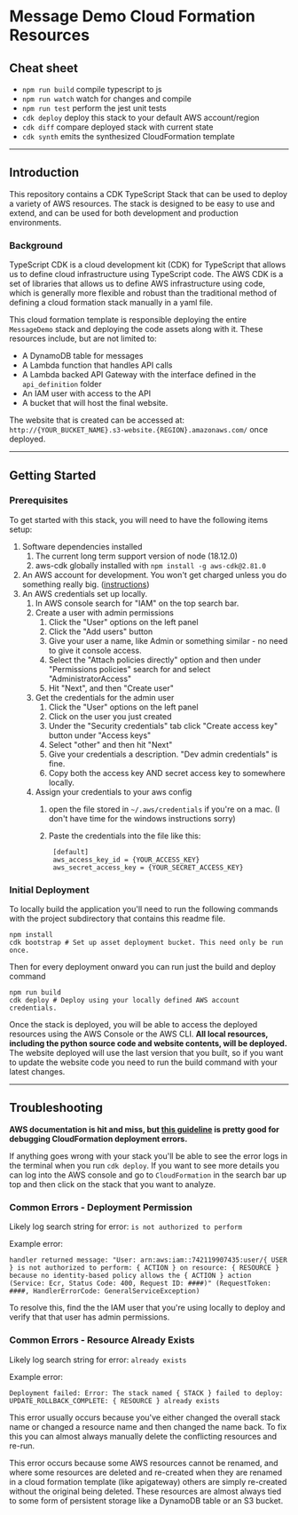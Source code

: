 # Message Demo Cloud Formation Resources

## Cheat sheet

* `npm run build`   compile typescript to js
* `npm run watch`   watch for changes and compile
* `npm run test`    perform the jest unit tests
* `cdk deploy`      deploy this stack to your default AWS account/region
* `cdk diff`        compare deployed stack with current state
* `cdk synth`       emits the synthesized CloudFormation template

---

## Introduction

This repository contains a CDK TypeScript Stack that can be used to deploy a variety of AWS resources. The stack is designed to be easy to use and extend, and can be used for both development and production environments.

### Background

TypeScript CDK is a cloud development kit (CDK) for TypeScript that allows us to define cloud infrastructure using
TypeScript code. The AWS CDK is a set of libraries that allows us to define AWS infrastructure using code, which
is generally more flexible and robust than the traditional method of defining a cloud formation stack manually in
a yaml file.

This cloud formation template is responsible deploying the entire `MessageDemo` stack and deploying the code assets
along with it. These resources include, but are not limited to:
- A DynamoDB table for messages
- A Lambda function that handles API calls
- A Lambda backed API Gateway with the interface defined in the `api_definition` folder
- An IAM user with access to the API
- A bucket that will host the final website.

The website that is created can be accessed at: `http://{YOUR_BUCKET_NAME}.s3-website.{REGION}.amazonaws.com/` once
deployed.

---

## Getting Started

### Prerequisites

To get started with this stack, you will need to have the following items setup:

1. Software dependencies installed
    1. The current long term support version of node (18.12.0)
    1. aws-cdk globally installed with `npm install -g aws-cdk@2.81.0`
1. An AWS account for development. You won't get charged unless you do something really big. ([instructions](https://aws.amazon.com/resources/create-account/))
1. An AWS credentials set up locally.
    1. In AWS console search for "IAM" on the top search bar.
    1. Create a user with admin permissions
        1. Click the "User" options on the left panel
        1. Click the "Add users" button
        1. Give your user a name, like Admin or something similar - no need to give it console access.
        1. Select the "Attach policies directly" option and then under "Permissions policies" search for and select "AdministratorAccess"
        1. Hit "Next", and then "Create user"
    1. Get the credentials for the admin user
        1. Click the "User" options on the left panel
        1. Click on the user you just created
        1. Under the "Security credentials" tab click "Create access key" button under "Access keys"
        1. Select "other" and then hit "Next"
        1. Give your credentials a description. "Dev admin credentials" is fine.
        1. Copy both the access key AND secret access key to somewhere locally.
    1. Assign your credentials to your aws config
        1. open the file stored in `~/.aws/credentials` if you're on a mac. (I don't have time for the windows instructions sorry)
        1. Paste the credentials into the file like this:

                [default]
                aws_access_key_id = {YOUR_ACCESS_KEY}
                aws_secret_access_key = {YOUR_SECRET_ACCESS_KEY}



### Initial Deployment

To locally build the application you'll need to run the following commands with the project subdirectory that contains
this readme file.

    npm install
    cdk bootstrap # Set up asset deployment bucket. This need only be run once.

Then for every deployment onward you can run just the build and deploy command

    npm run build
    cdk deploy # Deploy using your locally defined AWS account credentials.

Once the stack is deployed, you will be able to access the deployed resources using the AWS Console or the AWS CLI.
**All local resources, including the python source code and website contents, will be deployed.** The website deployed
will use the last version that you built, so if you want to update the website code you need to run the build command
with your latest changes.

---

## Troubleshooting

**AWS documentation is hit and miss, but
[this guideline](https://docs.aws.amazon.com/AWSCloudFormation/latest/UserGuide/troubleshooting.html)
is pretty good for debugging CloudFormation deployment errors.**

If anything goes wrong with your stack you'll be able to see the error logs in the terminal when you run `cdk deploy`.
If you want to see more details you can log into the AWS console and go to `CloudFormation` in the search bar up top
and then click on the stack that you want to analyze.

### Common Errors - Deployment Permission

Likely log search string for error: `is not authorized to perform`

Example error:

    handler returned message: "User: arn:aws:iam::742119907435:user/{ USER } is not authorized to perform: { ACTION } on resource: { RESOURCE } because no identity-based policy allows the { ACTION } action (Service: Ecr, Status Code: 400, Request ID: ####)" (RequestToken: ####, HandlerErrorCode: GeneralServiceException)

To resolve this, find the the IAM user that you're using locally to deploy and verify that that user has admin
permissions.

### Common Errors - Resource Already Exists

Likely log search string for error: `already exists`

Example error:

    Deployment failed: Error: The stack named { STACK } failed to deploy: UPDATE_ROLLBACK_COMPLETE: { RESOURCE } already exists

This error usually occurs because you've either changed the overall stack name or changed a resource name and then
changed the name back. To fix this you can almost always manually delete the conflicting resources and re-run.

This error occurs because some AWS resources cannot be renamed, and where some resources are deleted and re-created when they are renamed in a cloud formation template (like apigateway) others are simply re-created without the original being
deleted. These resources are almost always tied to some form of persistent storage like a DynamoDB table or an S3 bucket.
